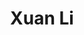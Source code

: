 ---
layout: about
inline: true
group: Delegates
group_rank: 3
group_order: 1



title: Xuan Li
description: AGESM TA Delegate
lastname: Li


teaser: >
    The research of Prof. Jianyu Li's group is interdisciplinary in nature, focusing on the interface between Mechanics, Materials and Biomedical Engineering. 

profile:
    name: Xuan Li
    position: AGESM TA Delegate    
    align: right
    image: xuan.png
    role: 
    email: xuan.li3@mail.mcgill.ca
    github: 
    orcid: 
    address: >
        Department of Biomedical Engineering<br />
        Clark 122<br />
        3400 N Charles St<br />
        Baltimore , MD 21218
---